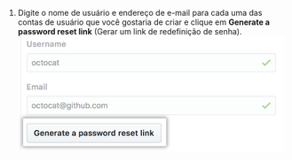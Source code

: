 1. Digite o nome de usuário e endereço de e-mail para cada uma das contas de usuário que você gostaria de criar e clique em **Generate a password reset link** (Gerar um link de redefinição de senha). ![Gerar um link de redefinição de senha](/assets/images/enterprise/site-admin-settings/generate-password-reset-link-button.png)
